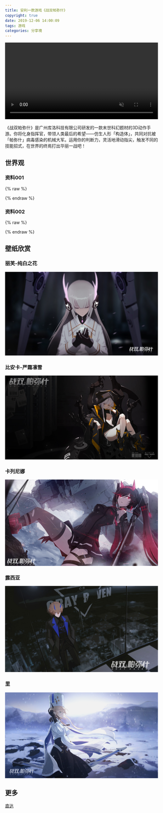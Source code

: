 ```yaml
---
title: 安利一款游戏《战双帕弥什》
copyright: true
date: 2019-12-06 14:00:09
tags: 游戏
categories: 分享境
---
```


<video src="http://cdnstatic.kurogame.com/pns/2.0/images/video1.mp4" autoplay="autoplay" muted="muted" id="video" loop="loop" style="width:100%"></video>


《战双帕弥什》是广州库洛科技有限公司研发的一款末世科幻题材的3D动作手游。你将化身指挥官，带领人类最后的希望——仿生人形「构造体」，共同对抗被「帕弥什」病毒感染的机械大军。运用你的判断力，灵活地滑动指尖，触发不同的技能招式，在世界的终焉打出华丽一战吧！

<!--more-->

## 世界观

### 资料001

{% raw %}
<div id="player-1"></div>
<script type="text/javascript">
new DPlayer({
    container: document.getElementById('player-1'),
    video: {
        url: 'http://video.zspns.kurogame.com/hd/2f317626420f4cf99f6d8ec4c2b17568.mp4',
        pic: 'http://cdnimg02.kurogame.com/M00/14/82/ChpCl13nYT2ELg1_AAAAAKugTRY122.jpg'
    },
});
</script>
{% endraw %}


### 资料002

{% raw %}
<div id="player-2"></div>
<script type="text/javascript">
new DPlayer({
    container: document.getElementById('player-2'),
    video: {
        url: 'http://video.zspns.kurogame.com/hd/2f317626420f4cf99f6d8ec4c2b17568.mp4',
        pic: 'http://cdnimg01.kurogame.com/M00/14/82/ChpCl13nao2EPxARAAAAABXzQNo687.jpg'
    },
});
</script>
{% endraw %}


## 壁纸欣赏

### 丽芙-纯白之花

![丽芙-纯白之花](/images/post/pns-5.jpg)

### 比安卡-严霜凛雪

![比安卡-严霜凛雪](/images/post/pns-1.jpg)

### 卡列尼娜

![卡列尼娜](/images/post/pns-2.jpg)

### 露西亚

![露西亚](/images/post/pns-3.jpg)

### 里

![里](/images/post/pns-4.jpg)


## 更多 

[直达](https://space.bilibili.com/382651856?from=search&seid=9814658026189433317)

